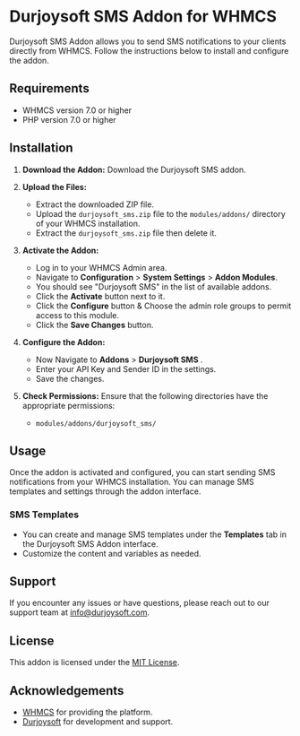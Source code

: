 # Durjoysoft SMS Addon for WHMCS

Durjoysoft SMS Addon allows you to send SMS notifications to your clients directly from WHMCS. Follow the instructions below to install and configure the addon.

## Requirements

- WHMCS version 7.0 or higher
- PHP version 7.0 or higher

## Installation

1. **Download the Addon:**
   Download the Durjoysoft SMS addon.

2. **Upload the Files:**
   - Extract the downloaded ZIP file.
   - Upload the `durjoysoft_sms.zip` file to the `modules/addons/` directory of your WHMCS installation.
   - Extract the `durjoysoft_sms.zip` file then delete it.

3. **Activate the Addon:**
   - Log in to your WHMCS Admin area.
   - Navigate to **Configuration** > **System Settings** > **Addon Modules**.
   - You should see "Durjoysoft SMS" in the list of available addons. 
   - Click the **Activate** button next to it.
   - Click the **Configure** button & Choose the admin role groups to permit access to this module.
   - Click the **Save Changes** button.

4. **Configure the Addon:**
   - Now Navigate to **Addons** > **Durjoysoft SMS** .
   - Enter your API Key and Sender ID in the settings.
   - Save the changes.

5. **Check Permissions:**
   Ensure that the following directories have the appropriate permissions:
   - `modules/addons/durjoysoft_sms/`

## Usage

Once the addon is activated and configured, you can start sending SMS notifications from your WHMCS installation. You can manage SMS templates and settings through the addon interface.

### SMS Templates

- You can create and manage SMS templates under the **Templates** tab in the Durjoysoft SMS Addon interface.
- Customize the content and variables as needed.

## Support

If you encounter any issues or have questions, please reach out to our support team at [info@durjoysoft.com](mailto:info@durjoysoft.com).

## License

This addon is licensed under the [MIT License](LICENSE).

## Acknowledgements

- [WHMCS](https://www.whmcs.com/) for providing the platform.
- [Durjoysoft](https://durjoysoft.com/) for development and support.
